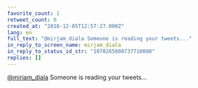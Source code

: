 ```yaml
---
favorite_count: 1
retweet_count: 0
created_at: "2018-12-05T12:57:27.000Z"
lang: en
full_text: "@mirjam_diala Someone is reading your tweets..."
in_reply_to_screen_name: mirjam_diala
in_reply_to_status_id_str: "1070265008737710080"
replies: []
---
```


[@mirjam_diala](https://twitter.com/mirjam_diala) Someone is reading your
tweets...
